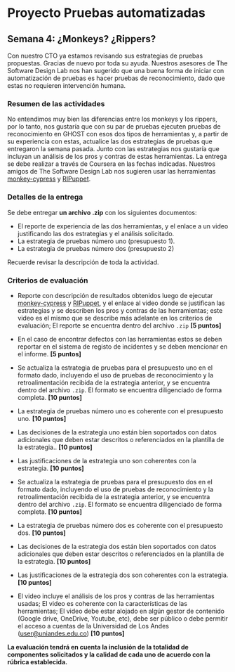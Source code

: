 
# Proyecto Pruebas automatizadas

## Semana 4: ¿Monkeys? ¿Rippers?

Con nuestro CTO ya estamos revisando sus estrategias de pruebas propuestas. Gracias de nuevo por toda su ayuda. Nuestros asesores de The Software Design Lab nos han sugerido que una buena forma de iniciar con automatización de pruebas es hacer pruebas de reconocimiento, dado que estas no requieren intervención humana.  

### Resumen de las actividades

No entendimos muy bien las diferencias entre los monkeys y los rippers, por lo tanto, nos gustaría que con su par de pruebas ejecuten pruebas de reconocimiento en GHOST con esos dos tipos de herramientas y, a partir de su experiencia con estas, actualice las dos estrategias de pruebas que entregaron la semana pasada. Junto con las estrategias nos gustaría que incluyan un análisis de los pros y contras de estas herramientas. La entrega se debe realizar a través de Coursera en las fechas indicadas. Nuestros amigos de The Software Design Lab nos sugieren usar las herramientas [monkey-cypress](https://github.com/TheSoftwareDesignLab/monkey-cypress) y [RIPuppet](https://github.com/TheSoftwareDesignLab/RIPuppetCoursera/).


### Detalles de la entrega
Se debe entregar **un archivo .zip** con los siguientes documentos: 
- El reporte de experiencia de las dos herramientas, y el enlace a un video justificando las dos estrategias y el análisis solicitado.
- La estrategia de pruebas número uno (presupuesto 1).
- La estrategia de pruebas número dos (presupuesto 2)

Recuerde revisar la descripción de toda la actividad.


### Criterios de evaluación

- Reporte con descripción de resultados obtenidos luego de ejecutar [monkey-cypress](https://github.com/TheSoftwareDesignLab/monkey-cypress) y [RIPuppet](https://github.com/TheSoftwareDesignLab/RIPuppetCoursera), y el enlace al video donde se justifican las estrategias y se describen los pros y contras de las herramientas; este video es el mismo que se describe más adelante en los criterios de evaluación; El reporte se encuentra dentro del archivo `.zip` **[5 puntos]**

- En el caso de encontrar defectos con las herramientas estos se deben reportar en el sistema de registo de incidentes y se deben mencionar en el informe. **[5 puntos]**


- Se actualiza la estrategia de pruebas para el presupuesto uno en el formato dado, incluyendo el uso de pruebas de reconocimiento y la retroalimentación recibida de la estrategia anterior, y se encuentra dentro del archivo `.zip`. El formato se encuentra diligenciado de forma completa. **[10 puntos]**

- La estrategia de pruebas número uno es coherente con el presupuesto uno. **[10 puntos]**

- Las decisiones de la estrategia uno están bien soportados con datos adicionales que deben estar descritos o referenciados en la plantilla de la estrategia.. **[10 puntos]**

- Las justificaciones de la estrategia uno son coherentes con la estrategia. **[10 puntos]**


- Se actualiza la estrategia de pruebas para el presupuesto dos en el formato dado, incluyendo el uso de pruebas de reconocimiento y la retroalimentación recibida de la estrategia anterior, y se encuentra dentro del archivo `.zip`. El formato se encuentra diligenciado de forma completa. **[10 puntos]**

- La estrategia de pruebas número dos es coherente con el presupuesto dos. **[10 puntos]**

- Las decisiones de la estrategia dos están bien soportados con datos adicionales que deben estar descritos o referenciados en la plantilla de la estrategia. **[10 puntos]**

- Las justificaciones de la estrategia dos son coherentes con la estrategia. **[10 puntos]**


- El video incluye el análisis de los pros y contras de las herramientas usadas; El video es coherente con la características de las herramientas; El video debe estar alojado en algún gestor de contenido (Google drive, OneDrive, Youtube, etc), debe ser público o debe permitir el acceso a cuentas de la Universidad de Los Andes (user@uniandes.edu.co)  **[10 puntos]**

**La evaluación tendrá en cuenta la inclusión de la totalidad de componentes solicitados y la calidad de cada uno de acuerdo con la rúbrica establecida.**
